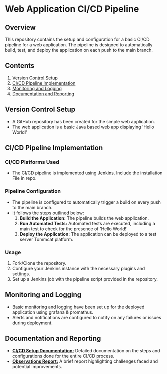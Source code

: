 # Web Application CI/CD Pipeline

## Overview

This repository contains the setup and configuration for a basic CI/CD pipeline for a web application. The pipeline is designed to automatically build, test, and deploy the application on each push to the main branch.

## Contents

1. [Version Control Setup](#version-control-setup)
2. [CI/CD Pipeline Implementation](#ci-cd-pipeline-implementation)
3. [Monitoring and Logging](#monitoring-and-logging)
4. [Documentation and Reporting](#documentation-and-reporting)

## Version Control Setup

- A GitHub repository has been created for the simple web application.
- The web application is a basic Java based web app displaying 'Hello World!'

## CI/CD Pipeline Implementation

### CI/CD Platforms Used

- The CI/CD pipeline is implemented using [Jenkins](https://jenkins.io/). Include the installation File in repo.

### Pipeline Configuration

- The pipeline is configured to automatically trigger a build on every push to the main branch.
- It follows the steps outlined below:
  1. **Build the Application:** The pipeline builds the web application.
  2. **Run Automated Tests:** Automated tests are executed, including a main test to check for the presence of 'Hello World!'
  3. **Deploy the Application:** The application can be deployed to a test server Tommcat platform.

### Usage

1. Fork/Clone the repository.
2. Configure your Jenkins instance with the necessary plugins and settings.
3. Set up a Jenkins job with the pipeline script provided in the repository.

## Monitoring and Logging

- Basic monitoring and logging have been set up for the deployed application using grafana & promathus.
- Alerts and notifications are configured to notify on any failures or issues during deployment.

## Documentation and Reporting

- [**CI/CD Setup Documentation:**](/docs/CI_CD_SETUP.md) Detailed documentation on the steps and configurations done for the entire CI/CD process.
- [**Observations Report:**](/docs/OBSERVATIONS_REPORT.md) A brief report highlighting challenges faced and potential improvements.
